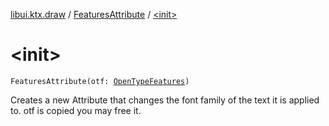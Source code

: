 [libui.ktx.draw](../README.md) / [FeaturesAttribute](README.md) / [&lt;init&gt;](-init-.md)

# &lt;init&gt;

`FeaturesAttribute(otf: `[`OpenTypeFeatures`](../-open-type-features/README.md)`)`

Creates a new Attribute that changes the font family of the text it is applied to.
otf is copied you may free it.

